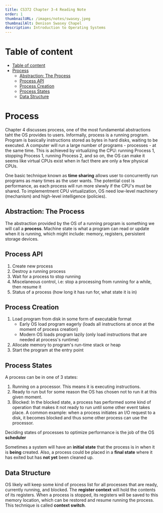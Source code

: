 ```yaml
---
title: CS372 Chapter 3-4 Reading Note
order: 1
thumbnailURL: /images/notes/swasey.jpeg
thumbnailAlt: Denison Swasey Chapel
description: Introduction to Operating Systems
---
```


# Table of content

- [Table of content](#table-of-content)
- [Process](#process)
	- [Abstraction: The Process](#abstraction-the-process)
	- [Process API](#process-api)
	- [Process Creation](#process-creation)
	- [Process States](#process-states)
	- [Data Structure](#data-structure)

# Process

Chapter 4 discusses process, one of the most fundamental abstractions taht the OS provides to users. Informally, process is a running program. Program is basically instructions stored as bytes in hard disks, waiting to be executed. A computer will run a large number of programs - processes - at the same time. This is achieved by virtualizing the CPU: running Process 1, stopping Process 1, running Process 2, and so on, the OS can make it seems like virtual CPUs exist when in fact there are only a few physical CPUs.

One basic technique known as **time sharing** allows user to concurrently run programs as many times as the user wants. The potential cost is performance, as each process will run more slwwly if the CPU's must be shared. To implementment CPU virtualization, OS need low-level machinery (mechanism) and high-level intelligence (policies).

## Abstraction: The Process

The abstraction provided by the OS of a running program is something we will call a **process**. Machine state is what a program can read or update when it is running, which might include: memory, registers, persistent storage devices.

## Process API

1. Create new process
2. Destroy a running process
3. Wait for a process to stop running
4. Miscelaneous control, i.e: stop a processing from running for a while, then resume it
5. Status of a process (how long it has run for, what state it is in)

## Process Creation

1. Load program from disk in some form of executable format
   - Early OS load program eagerly (loads all instructions at once at the moment of process creation)
   - Modern OS loads program lazily (only load instructions that are needed at process's runtime)
2. Allocate memory to program's run-time stack or heap
3. Start the program at the entry point

## Process States

A process can be in one of 3 states:

1. Running on a processor. This means it is executing instructions.
2. Ready to run but for some reason the OS has chosen not to run it at this given moment.
3. Blocked: In the blocked state, a process has performed some kind of operation that makes it not ready to run until some other event takes place. A common example: when a process initiates an I/O request to a disk, it becomes blocked and thus some other process can use the processor.

Deciding states of processes to optimize performance is the job of the OS **scheduler**

Sometimes a system will have an **initial state** that the process is in when it is **being** created. Also, a process could be placed in a **final state** where it has exited but has **not yet** been cleaned up.

## Data Structure

OS likely will keep some kind of process list for all processes that are ready, currently running, and blocked. The **register context** will hold the contents of its registers. When a process is stopped, its registers will be saved to this memory location, which can be restored and resume running the process. This technique is called **context switch**.
